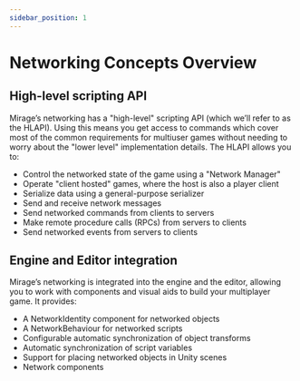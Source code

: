 ```yaml
---
sidebar_position: 1
---
```

# Networking Concepts Overview

## High-level scripting API

Mirage’s networking has a "high-level" scripting API (which we’ll refer to as the HLAPI). Using this means you get access to commands which cover most of the common requirements for multiuser games without needing to worry about the "lower level" implementation details. The HLAPI allows you to:
-   Control the networked state of the game using a "Network Manager"
-   Operate "client hosted" games, where the host is also a player client
-   Serialize data using a general-purpose serializer
-   Send and receive network messages
-   Send networked commands from clients to servers
-   Make remote procedure calls (RPCs) from servers to clients
-   Send networked events from servers to clients

## Engine and Editor integration

Mirage’s networking is integrated into the engine and the editor, allowing you to work with components and visual aids to build your multiplayer game. It provides:
-   A NetworkIdentity component for networked objects
-   A NetworkBehaviour for networked scripts
-   Configurable automatic synchronization of object transforms
-   Automatic synchronization of script variables
-   Support for placing networked objects in Unity scenes
-   Network components
